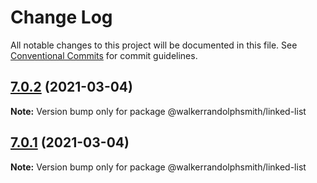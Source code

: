 # Change Log

All notable changes to this project will be documented in this file.
See [Conventional Commits](https://conventionalcommits.org) for commit guidelines.

## [7.0.2](https://github.com/walkerrandolphsmith/js-data-structures/compare/v7.0.1...v7.0.2) (2021-03-04)

**Note:** Version bump only for package @walkerrandolphsmith/linked-list





## [7.0.1](https://github.com/walkerrandolphsmith/js-data-structures/compare/v7.0.0...v7.0.1) (2021-03-04)

**Note:** Version bump only for package @walkerrandolphsmith/linked-list
